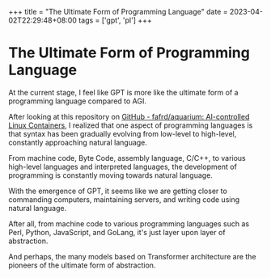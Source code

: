 +++
title = "The Ultimate Form of Programming Language"
date = 2023-04-02T22:29:48+08:00
tags = ['gpt', 'pl']
+++

# The Ultimate Form of Programming Language

At the current stage, I feel like GPT is more like the ultimate form of a programming language compared to AGI.

After looking at this repository on [GitHub - fafrd/aquarium: AI-controlled Linux Containers](https://github.com/fafrd/aquarium), I realized that one aspect of programming languages is that syntax has been gradually evolving from low-level to high-level, constantly approaching natural language.

From machine code, Byte Code, assembly language, C/C++, to various high-level languages and interpreted languages, the development of programming is constantly moving towards natural language.

With the emergence of GPT, it seems like we are getting closer to commanding computers, maintaining servers, and writing code using natural language.

After all, from machine code to various programming languages such as Perl, Python, JavaScript, and GoLang, it's just layer upon layer of abstraction.

And perhaps, the many models based on Transformer architecture are the pioneers of the ultimate form of abstraction.
